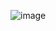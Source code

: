 ![image](https://github.com/kishore497/Random-Number-Generate/assets/172837266/68826a94-2d03-4c68-afda-d13c20fbe6bc)

